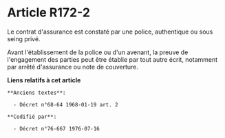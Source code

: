 # Article R172-2

Le contrat d'assurance est constaté par une police, authentique ou sous seing privé.

Avant l'établissement de la police ou d'un avenant, la preuve de l'engagement des parties peut être établie par tout autre
écrit, notamment par arrêté d'assurance ou note de couverture.

**Liens relatifs à cet article**

	**Anciens textes**:

	  - Décret n°68-64 1968-01-19 art. 2

	**Codifié par**:

	  - Décret n°76-667 1976-07-16
